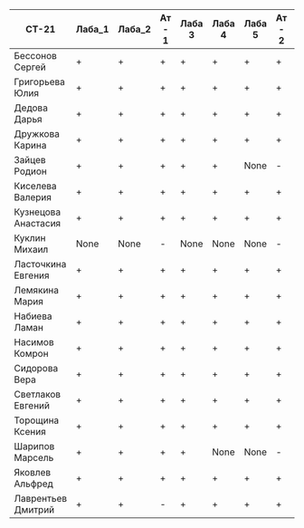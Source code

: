 | СТ-21               | Лаба_1 | Лаба_2 | Ат - 1 | Лаба 3 | Лаба 4 | Лаба 5 | Ат - 2 | Лаба 6 | Лаба 7 | Ат - 3 | Лаба 8 | Балл   |
| ------------------- | ------ | ------ | ------ | ------ | ------ | ------ | ------ | ------ | ------ | ------ | ------ | ------ |
| Бессонов Сергей     | +      | +      | +      | +      | +      | +      | +      | +      | +      | +      | +      | 12/12  |
| Григорьева Юлия     | +      | +      | +      | +      | +      | +      | +      | +      | +      | +      | +      | 12/12  |
| Дедова Дарья        | +      | +      | +      | +      | +      | +      | +      | +      | +      | +      | +      | 8/12   |
| Дружкова Карина     | +      | +      | +      | +      | +      | +      | +      | None   | None   | None   | None   | None   |
| Зайцев Родион       | +      | +      | +      | +      | +      | None   | -      | None   | None   | None   | None   | None   |
| Киселева Валерия    | +      | +      | +      | +      | +      | +      | +      | None   | None   | None   | None   | None   |
| Кузнецова Анастасия | +      | +      | +      | +      | +      | +      | +      | None   | None   | None   | None   | None   |
| Куклин Михаил       | None   | None   | -      | None   | None   | None   | -      | None   | None   | -      | None   | None   |
| Ласточкина Евгения  | +      | +      | +      | +      | +      | +      | +      | +      | +      | +      | +      | 12/12  |
| Лемякина Мария      | +      | +      | +      | +      | +      | +      | +      | None   | None   | None   | None   | None   |
| Набиева Ламан       | +      | +      | +      | +      | +      | +      | +      | +      | +      | +      | +      | 12/12  |
| Насимов Комрон      | +      | +      | +      | +      | +      | +      | +      | None   | None   | None   | None   | None   |
| Сидорова Вера       | +      | +      | +      | +      | +      | +      | +      | +      | +      | +      | +      | 12/12  |
| Светлаков Евгений   | +      | +      | +      | +      | +      | +      | +      | +      | +      | +      | +      | 10/12  |
| Торощина Ксения     | +      | +      | +      | +      | +      | +      | +      | +      | +      | +      | +      | 8/12   |
| Шарипов Марсель     | +      | +      | +      | +      | None   | None   | -      | None   | None   | None   | None   | None   |
| Яковлев Альфред     | +      | +      | +      | +      | +      | +      | +      |        | None   | None   | None   | None   |
| Лаврентьев Дмитрий  | +      | +      | -      | +      | +      | +      | +      | +      | None   | None   | None   | None   |

